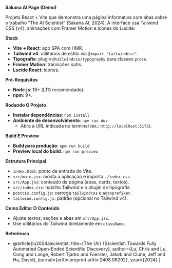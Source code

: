 **Sakana AI Page (Demo)**

Projeto React + Vite que demonstra uma página informativa com abas sobre o trabalho “The AI Scientist” (Sakana AI, 2024). A interface usa Tailwind CSS (v4), animações com Framer Motion e ícones do Lucide.

**Stack**
- **Vite + React**: app SPA com HMR.
- **Tailwind v4**: utilitários de estilo via `@import "tailwindcss"`.
- **Tipografia**: plugin `@tailwindcss/typography` para classes `prose`.
- **Framer Motion**: transições sutis.
- **Lucide React**: ícones.

**Pré‑Requisitos**
- **Node.js**: 18+ (LTS recomendado).
- **npm**: 9+.

**Rodando O Projeto**
- **Instalar dependências**: `npm install`
- **Ambiente de desenvolvimento**: `npm run dev`
  - Abra a URL indicada no terminal (ex.: `http://localhost:5173`).

**Build E Preview**
- **Build para produção**: `npm run build`
- **Preview local do build**: `npm run preview`

**Estrutura Principal**
- `index.html`: ponto de entrada do Vite.
- `src/main.jsx`: monta a aplicação e importa `./index.css`.
- `src/App.jsx`: conteúdo da página (abas, cards, textos).
- `src/index.css`: habilita Tailwind e o plugin de tipografia.
- `postcss.config.js`: carrega `tailwindcss` e `autoprefixer`.
- `tailwind.config.js`: padrão (opcional no Tailwind v4).

**Como Editar O Conteúdo**
- Ajuste textos, seções e abas em `src/App.jsx`.
- Use utilitários do Tailwind diretamente em `className`.

**Referência**
- @article{lu2024aiscientist,
  title={The {AI} {S}cientist: Towards Fully Automated Open-Ended Scientific Discovery},
  author={Lu, Chris and Lu, Cong and Lange, Robert Tjarko and Foerster, Jakob and Clune, Jeff and Ha, David},
  journal={arXiv preprint arXiv:2408.06292},
  year={2024}
}
